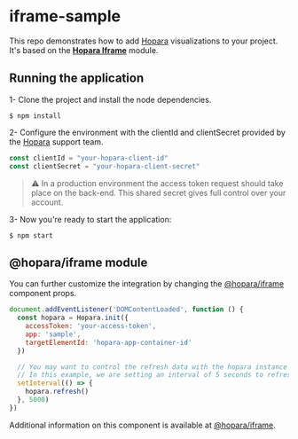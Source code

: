 # iframe-sample
This repo demonstrates how to add [Hopara](https://hopara.io) visualizations to your project. It's based on the
 [**Hopara Iframe**](https://www.npmjs.com/package/@hopara/iframe) module.

## Running the application

1- Clone the project and install the node dependencies.

```shell
$ npm install
```

2- Configure the environment with the clientId and clientSecret provided by the [Hopara](https://hopara.io) support team.

```javascript
const clientId = "your-hopara-client-id"
const clientSecret = "your-hopara-client-secret"
```
> :warning: In a production environment the access token request should take place on the back-end. This shared secret gives full control over your account.

3- Now you're ready to start the application:

```shell
$ npm start
```

## @hopara/iframe module
You can further customize the integration by changing the [@hopara/iframe](https://www.npmjs.com/package/@hopara/iframe) component props.

```javascript
document.addEventListener('DOMContentLoaded', function () {
  const hopara = Hopara.init({
    accessToken: 'your-access-token',
    app: 'sample',
    targetElementId: 'hopara-app-container-id'
  })

  // You may want to control the refresh data with the hopara instance `refresh` method
  // In this example, we are setting an interval of 5 seconds to refresh data constantly
  setInterval(() => {
    hopara.refresh()
  }, 5000)
})
```

Additional information on this component is available at [@hopara/iframe](https://www.npmjs.com/package/@hopara/iframe).


